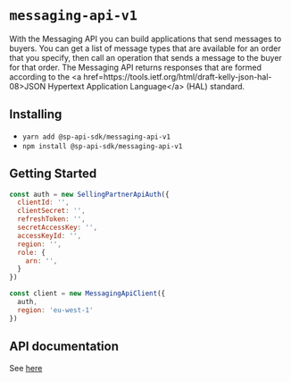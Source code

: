# `messaging-api-v1`

With the Messaging API you can build applications that send messages to buyers. You can get a list of message types that are available for an order that you specify, then call an operation that sends a message to the buyer for that order. The Messaging API returns responses that are formed according to the &lt;a href&#x3D;https:&#x2F;&#x2F;tools.ietf.org&#x2F;html&#x2F;draft-kelly-json-hal-08&gt;JSON Hypertext Application Language&lt;&#x2F;a&gt; (HAL) standard.

## Installing

* `yarn add @sp-api-sdk/messaging-api-v1`
* `npm install @sp-api-sdk/messaging-api-v1`

## Getting Started

```javascript
const auth = new SellingPartnerApiAuth({
  clientId: '',
  clientSecret: '',
  refreshToken: '',
  secretAccessKey: '',
  accessKeyId: '',
  region: '',
  role: {
    arn: '',
  }
})

const client = new MessagingApiClient({
  auth,
  region: 'eu-west-1'
})
```

## API documentation

See [here](https://github.com/amzn/selling-partner-api-docs/tree/main/references/messaging-api/messaging.md)

